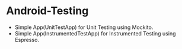 # Android-Testing 

- Simple App(UnitTestApp) for Unit Testing using Mockito.
- Simple App(InstrumentedTestApp) for Instrumented Testing using Espresso.
